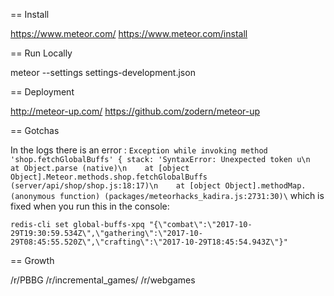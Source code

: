 


== Install

https://www.meteor.com/
https://www.meteor.com/install



== Run Locally

meteor --settings settings-development.json

== Deployment

http://meteor-up.com/
https://github.com/zodern/meteor-up


== Gotchas

In the logs there is an error :
`
Exception while invoking method 'shop.fetchGlobalBuffs' { stack: 'SyntaxError: Unexpected token u\n    at Object.parse (native)\n    at [object Object].Meteor.methods.shop.fetchGlobalBuffs (server/api/shop/shop.js:18:17)\n    at [object Object].methodMap.(anonymous function) (packages/meteorhacks_kadira.js:2731:30)\
`
which is fixed when you run this in the console:

`
redis-cli set global-buffs-xpq "{\"combat\":\"2017-10-29T19:30:59.534Z\",\"gathering\":\"2017-10-29T08:45:55.520Z\",\"crafting\":\"2017-10-29T18:45:54.943Z\"}"
`


== Growth 

/r/PBBG
/r/incremental_games/
/r/webgames